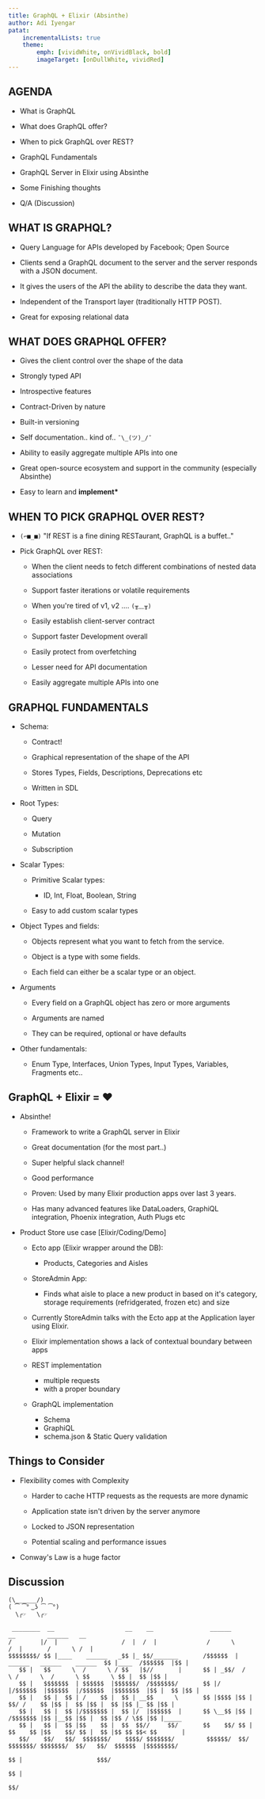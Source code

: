 ```yaml
---
title: GraphQL + Elixir (Absinthe)
author: Adi Iyengar
patat:
    incrementalLists: true
    theme:
        emph: [vividWhite, onVividBlack, bold]
        imageTarget: [onDullWhite, vividRed]
---
```


## AGENDA

- What is GraphQL

- What does GraphQL offer?

- When to pick GraphQL over REST?

- GraphQL Fundamentals

- GraphQL Server in Elixir using Absinthe

- Some Finishing thoughts

- Q/A (Discussion)


## WHAT IS GRAPHQL?

- Query Language for APIs developed by Facebook; Open Source

- Clients send a GraphQL document to the server and the server responds with
  a JSON document.

- It gives the users of the API the ability to describe the data they want.

- Independent of the Transport layer (traditionally HTTP POST).

- Great for exposing relational data


## WHAT DOES GRAPHQL OFFER?

- Gives the client control over the shape of the data

- Strongly typed API

- Introspective features

- Contract-Driven by nature

- Built-in versioning

- Self documentation.. kind of.. `¯\_(ツ)_/¯`

- Ability to easily aggregate multiple APIs into one

- Great open-source ecosystem and support in the community (especially Absinthe)

- Easy to learn and __implement*__


## WHEN TO PICK GRAPHQL OVER REST?

* `(⌐■_■)` "If REST is a fine dining RESTaurant, GraphQL is a buffet.."

* Pick GraphQL over REST:

    - When the client needs to fetch different combinations of nested data
      associations

    - Support faster iterations or volatile requirements

    - When you're tired of v1, v2 .... `(╥﹏╥)`

    - Easily establish client-server contract

    - Support faster Development overall

    - Easily protect from overfetching

    - Lesser need for API documentation

    - Easily aggregate multiple APIs into one

## GRAPHQL FUNDAMENTALS

* Schema:

    - Contract!

    - Graphical representation of the shape of the API

    - Stores Types, Fields, Descriptions, Deprecations etc

    - Written in SDL

* Root Types:

     - Query

     - Mutation

     - Subscription

* Scalar Types:

    - Primitive Scalar types:
        - ID, Int, Float, Boolean, String

    - Easy to add custom scalar types

* Object Types and fields:

    - Objects represent what you want to fetch from the service.

    - Object is a type with some fields.

    - Each field can either be a scalar type or an object.

* Arguments

    - Every field on a GraphQL object has zero or more arguments

    - Arguments are named

    - They can be required, optional or have defaults

* Other fundamentals:
    - Enum Type, Interfaces, Union Types, Input Types, Variables, Fragments etc..


##  GraphQL + Elixir = ♥

* Absinthe!

    - Framework to write a GraphQL server in Elixir

    - Great documentation (for the most part..)

    - Super helpful slack channel!

    - Good performance

    - Proven: Used by many Elixir production apps over last 3 years.

    - Has many advanced features like DataLoaders, GraphiQL integration,
      Phoenix integration, Auth Plugs etc

* Product Store use case [Elixir/Coding/Demo]

    - Ecto app (Elixir wrapper around the DB):
        - Products, Categories and Aisles

    - StoreAdmin App:
        - Finds what aisle to place a new product in based on it's category,
          storage requirements (refridgerated, frozen etc) and size

    - Currently StoreAdmin talks with the Ecto app at the Application layer
      using Elixir.

    - Elixir implementation shows a lack of contextual boundary between
      apps

    - REST implementation
        - multiple requests
        - with a proper boundary

    - GraphQL implementation
        - Schema
        - GraphiQL
        - schema.json & Static Query validation

## Things to Consider

* Flexibility comes with Complexity

    - Harder to cache HTTP requests as the requests are more dynamic

    - Application state isn't driven by the server anymore

    - Locked to JSON representation

    - Potential scaling and performance issues

* Conway's Law is a huge factor

## Discussion

```
(\______/)
( ͡ ͡° ͜ ʖ ͡ ͡°)
  \╭☞   \╭☞
```

```
 ________  __                    __    __                ______                                __         ______   __
/        |/  |                  /  |  /  |              /      \                              /  |       /      \ /  |
$$$$$$$$/ $$ |____    ______   _$$ |_ $$/_______       /$$$$$$  |  ______   ______    ______  $$ |____  /$$$$$$  |$$ |
   $$ |   $$      \  /      \ / $$   |$//       |      $$ | _$$/  /      \ /      \  /      \ $$      \ $$ |  $$ |$$ |
   $$ |   $$$$$$$  | $$$$$$  |$$$$$$/  /$$$$$$$/       $$ |/    |/$$$$$$  |$$$$$$  |/$$$$$$  |$$$$$$$  |$$ |  $$ |$$ |
   $$ |   $$ |  $$ | /    $$ |  $$ | __$$      \       $$ |$$$$ |$$ |  $$/ /    $$ |$$ |  $$ |$$ |  $$ |$$ |_ $$ |$$ |
   $$ |   $$ |  $$ |/$$$$$$$ |  $$ |/  |$$$$$$  |      $$ \__$$ |$$ |     /$$$$$$$ |$$ |__$$ |$$ |  $$ |$$ / \$$ |$$ |_____
   $$ |   $$ |  $$ |$$    $$ |  $$  $$//     $$/       $$    $$/ $$ |     $$    $$ |$$    $$/ $$ |  $$ |$$ $$ $$< $$       |
   $$/    $$/   $$/  $$$$$$$/    $$$$/ $$$$$$$/         $$$$$$/  $$/       $$$$$$$/ $$$$$$$/  $$/   $$/  $$$$$$  |$$$$$$$$/
                                                                                    $$ |                     $$$/
                                                                                    $$ |
                                                                                    $$/
```
